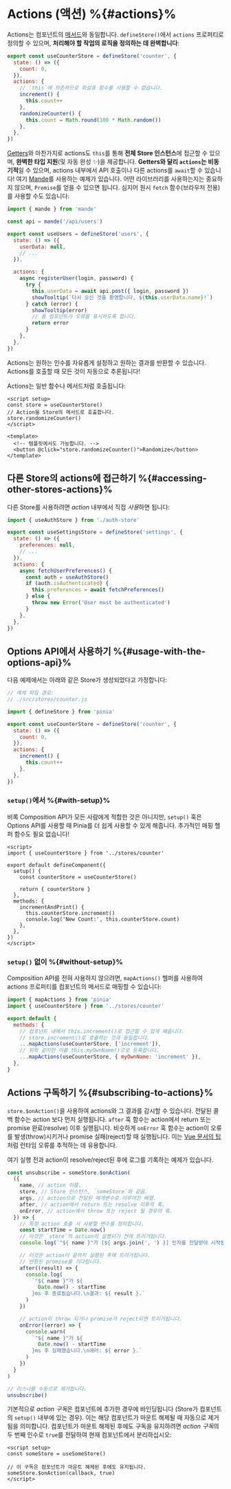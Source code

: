 # Actions (액션) %{#actions}%

<!-- <VueSchoolLink
  href="https://vueschool.io/lessons/synchronous-and-asynchronous-actions-in-pinia"
  title="Learn all about actions in Pinia"
/> -->

<MasteringPiniaLink
  href="https://masteringpinia.com/lessons/the-3-pillars-of-pinia-actions"
  title="Learn all about actions in Pinia"
/>

Actions는 컴포넌트의 [메서드](https://vuejs.org/api/options-state.html#methods)와 동일합니다. `defineStore()`에서 `actions` 프로퍼티로 정의할 수 있으며, **처리해야 할 작업의 로직을 정의하는 데 완벽합니다**:

```js
export const useCounterStore = defineStore('counter', {
  state: () => ({
    count: 0,
  }),
  actions: {
    // `this`에 의존하므로 화살표 함수를 사용할 수 없습니다.
    increment() {
      this.count++
    },
    randomizeCounter() {
      this.count = Math.round(100 * Math.random())
    },
  },
})
```

[Getters](./getters.md)와 마찬가지로 actions도 `this`를 통해 **전체 Store 인스턴스**에 접근할 수 있으며, **완벽한 타입 지원**(및 자동 완성 ✨)을 제공합니다. **Getters와 달리 `actions`는 비동기적**일 수 있으며, actions 내부에서 API 호출이나 다른 actions를 `await`할 수 있습니다! 여기 [Mande](https://github.com/posva/mande)를 사용하는 예제가 있습니다. 어떤 라이브러리를 사용하는지는 중요하지 않으며, `Promise`를 얻을 수 있으면 됩니다. 심지어 원시 `fetch` 함수(브라우저 전용)를 사용할 수도 있습니다:

```js
import { mande } from 'mande'

const api = mande('/api/users')

export const useUsers = defineStore('users', {
  state: () => ({
    userData: null,
    // ...
  }),

  actions: {
    async registerUser(login, password) {
      try {
        this.userData = await api.post({ login, password })
        showTooltip(`다시 오신 것을 환영합니다, ${this.userData.name}!`)
      } catch (error) {
        showTooltip(error)
        // 폼 컴포넌트가 오류를 표시하도록 합니다.
        return error
      }
    },
  },
})
```

Actions는 원하는 인수를 자유롭게 설정하고 원하는 결과를 반환할 수 있습니다. Actions를 호출할 때 모든 것이 자동으로 추론됩니다!

Actions는 일반 함수나 메서드처럼 호출됩니다:

```vue
<script setup>
const store = useCounterStore()
// Action을 Store의 메서드로 호출합니다.
store.randomizeCounter()
</script>

<template>
  <!-- 템플릿에서도 가능합니다. -->
  <button @click="store.randomizeCounter()">Randomize</button>
</template>
```

## 다른 Store의 actions에 접근하기 %{#accessing-other-stores-actions}%

다른 Store를 사용하려면 _action_ 내부에서 직접 *사용*하면 됩니다:

```js
import { useAuthStore } from './auth-store'

export const useSettingsStore = defineStore('settings', {
  state: () => ({
    preferences: null,
    // ...
  }),
  actions: {
    async fetchUserPreferences() {
      const auth = useAuthStore()
      if (auth.isAuthenticated) {
        this.preferences = await fetchPreferences()
      } else {
        throw new Error('User must be authenticated')
      }
    },
  },
})
```

## Options API에서 사용하기 %{#usage-with-the-options-api}%

<VueSchoolLink
  href="https://vueschool.io/lessons/access-pinia-actions-in-the-options-api"
  title="Access Pinia Getters via the Options API"
/>

다음 예제에서는 아래와 같은 Store가 생성되었다고 가정합니다:

```js
// 예제 파일 경로:
// ./src/stores/counter.js

import { defineStore } from 'pinia'

export const useCounterStore = defineStore('counter', {
  state: () => ({
    count: 0,
  }),
  actions: {
    increment() {
      this.count++
    },
  },
})
```

### `setup()`에서 %{#with-setup}%

비록 Composition API가 모든 사람에게 적합한 것은 아니지만, `setup()` 훅은 Options API를 사용할 때 Pinia를 더 쉽게 사용할 수 있게 해줍니다. 추가적인 매핑 헬퍼 함수도 필요 없습니다!

```vue
<script>
import { useCounterStore } from '../stores/counter'

export default defineComponent({
  setup() {
    const counterStore = useCounterStore()

    return { counterStore }
  },
  methods: {
    incrementAndPrint() {
      this.counterStore.increment()
      console.log('New Count:', this.counterStore.count)
    },
  },
})
</script>
```

### `setup()` 없이 %{#without-setup}%

Composition API를 전혀 사용하지 않으려면, `mapActions()` 헬퍼를 사용하여 actions 프로퍼티를 컴포넌트의 메서드로 매핑할 수 있습니다:

```js
import { mapActions } from 'pinia'
import { useCounterStore } from '../stores/counter'

export default {
  methods: {
    // 컴포넌트 내에서 this.increment()로 접근할 수 있게 해줍니다.
    // store.increment()로 호출하는 것과 동일합니다.
    ...mapActions(useCounterStore, ['increment']),
    // 위와 같지만 이를 this.myOwnName()으로 등록합니다.
    ...mapActions(useCounterStore, { myOwnName: 'increment' }),
  },
}
```

## Actions 구독하기 %{#subscribing-to-actions}%

`store.$onAction()`을 사용하여 actions와 그 결과를 감시할 수 있습니다. 전달된 콜백 함수는 action 보다 먼저 실행됩니다. `after` 훅 함수는 action에서 return 또는 promise 완료(resolve) 이후 실행됩니다. 비슷하게 `onError` 훅 함수는 action이 오류를 발생(throw)시키거나 promise 실패(reject)할 때 실행됩니다. 이는 [Vue 문서의 팁](https://vuejs.org/guide/best-practices/production-deployment#tracking-runtime-errors)처럼 런타임 오류를 추적하는 데 유용합니다.

여기 실행 전과 action이 resolve/reject된 후에 로그를 기록하는 예제가 있습니다.

```js
const unsubscribe = someStore.$onAction(
  ({
    name, // action 이름.
    store, // Store 인스턴스, `someStore`와 같음.
    args, // action으로 전달된 매개변수로 이루어진 배열.
    after, // action에서 return 또는 resolve 이후의 훅.
    onError, // action에서 throw 또는 reject 될 경우의 훅.
  }) => {
    // 특정 action 호출 시 사용할 변수를 정의합니다.
    const startTime = Date.now()
    // 이것은 `store`의 action이 실행되기 전에 트리거됩니다.
    console.log(`"${ name }"가 [${ args.join(', ') }] 인자를 전달받아 시작됩니다.`)

    // 이것은 action이 끝까지 실행된 후에 트리거됩니다.
    // 반환된 promise를 기다립니다.
    after((result) => {
      console.log(
        `"${ name }"가 ${
          Date.now() - startTime
        }ms 후 종료됬습니다.\n결과: ${ result }.`
      )
    })

    // action이 throw 되거나 promise가 reject되면 트리거됩니다.
    onError((error) => {
      console.warn(
        `"${ name }"가 ${
          Date.now() - startTime
        }ms 후 실패했습니다.\n애러: ${ error }.`
      )
    })
  }
)

// 리스너를 수동으로 제거합니다.
unsubscribe()
```

기본적으로 *action 구독*은 컴포넌트에 추가한 경우에 바인딩됩니다 (Store가 컴포넌트의 `setup()` 내부에 있는 경우). 이는 해당 컴포넌트가 마운트 해제될 때 자동으로 제거됨을 의미합니다. 컴포넌트가 마운트 해제된 후에도 구독을 유지하려면 *action 구독*의 두 번째 인수로 `true`를 전달하여 현재 컴포넌트에서 분리하십시오:

```vue
<script setup>
const someStore = useSomeStore()

// 이 구독은 컴포넌트가 마운트 해제된 후에도 유지됩니다.
someStore.$onAction(callback, true)
</script>
```